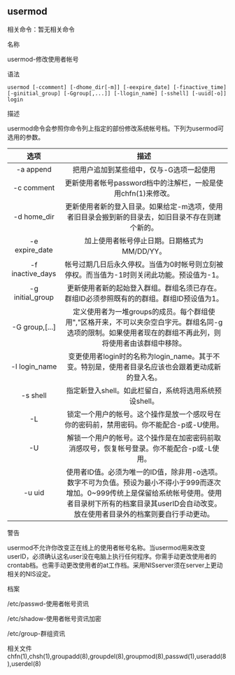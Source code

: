 ## usermod

相关命令：暂无相关命令

名称

usermod-修改使用者帐号

语法

    usermod [-ccomment] [-dhome_dir[-m]] [-eexpire_date] [-finactive_time] [-ginitial_group] [-Ggroup[,...]] [-llogin_name] [-sshell] [-uuid[-o]] login

描述

usermod命令会参照你命令列上指定的部份修改系统帐号档。下列为usermod可选用的参数。

|选项|描述|
|:-------------:|:-----:|
|-a append|把用户追加到某些组中，仅与-G选项一起使用
|-c comment|更新使用者帐号password档中的注解栏，一般是使用chfn(1)来修改。|
|-d home_dir|更新使用者新的登入目录。如果给定-m选项，使用者旧目录会搬到新的目录去，如旧目录不存在则建个新的。|
|-e expire_date|加上使用者帐号停止日期。日期格式为MM/DD/YY。|
|-f inactive_days|帐号过期几日后永久停权。当值为0时帐号则立刻被停权。而当值为-1时则关闭此功能。预设值为-1。|
|-g initial_group|更新使用者新的起始登入群组。群组名须已存在。群组ID必须参照既有的的群组。群组ID预设值为1。|
|-G group,[...]|定义使用者为一堆groups的成员。每个群组使用","区格开来，不可以夹杂空白字元。群组名同-g选项的限制。如果使用者现在的群组不再此列，则将使用者由该群组中移除。|
|-l login_name|变更使用者login时的名称为login_name。其于不变。特别是，使用者目录名应该也会跟着更动成新的登入名。|
|-s shell|指定新登入shell。如此栏留白，系统将选用系统预设shell。|
|-L |锁定一个用户的帐号。这个操作是放一个感叹号在你的密码前，禁用密码。你不能配合-p或-U使用。|
|-U |解锁一个用户的帐号。这个操作是在加密密码前取消感叹号，恢复帐号登录。你不能配合-p或-L使用。|
|-u uid|使用者ID值。必须为唯一的ID值，除非用-o选项。数字不可为负值。预设为最小不得小于999而逐次增加。0~999传统上是保留给系统帐号使用。使用者目录树下所有的档案目录其userID会自动改变。放在使用者目录外的档案则要自行手动更动。||
警告

usermod不允许你改变正在线上的使用者帐号名称。当usermod用来改变userID，必须确认这名user没在电脑上执行任何程序。你需手动更改使用者的crontab档。也需手动更改使用者的at工作档。采用NISserver须在server上更动相关的NIS设定。

档案

/etc/passwd-使用者帐号资讯

/etc/shadow-使用者帐号资讯加密

/etc/group-群组资讯

相关文件
chfn(1),chsh(1),groupadd(8),groupdel(8),groupmod(8),passwd(1),useradd(8),userdel(8)
